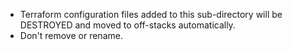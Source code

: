 - Terraform configuration files added to this sub-directory will be DESTROYED and moved to off-stacks automatically.
- Don't remove or rename.